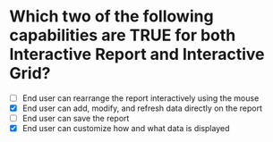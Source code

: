 # Which two of the following capabilities are TRUE for both Interactive Report and Interactive Grid?

- [ ] End user can rearrange the report interactively using the mouse
- [x] End user can add, modify, and refresh data directly on the report
- [ ] End user can save the report
- [x] End user can customize how and what data is displayed